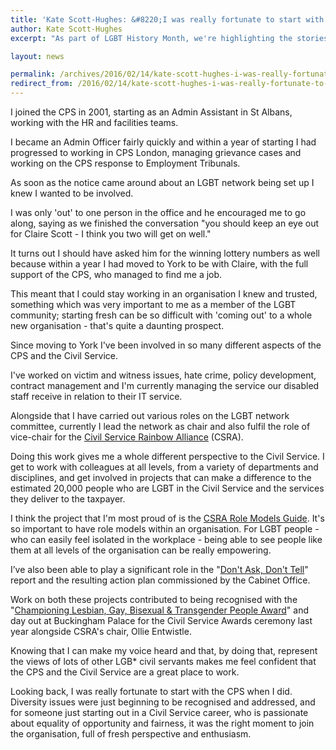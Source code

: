 ```yaml
---
title: 'Kate Scott-Hughes: &#8220;I was really fortunate to start with the CPS when I did&#8221;'
author: Kate Scott-Hughes
excerpt: "As part of LGBT History Month, we're highlighting the stories of LGB* civil servants. Kate Scott-Hughes works for the Crown Prosecution Service. She tells us about her experiences in the CPS and meeting her wife in her local network!"

layout: news

permalink: /archives/2016/02/14/kate-scott-hughes-i-was-really-fortunate-to-start-with-the-cps-when-i-did/
redirect_from: /2016/02/14/kate-scott-hughes-i-was-really-fortunate-to-start-with-the-cps-when-i-did/
---
```

I joined the CPS in 2001, starting as an Admin Assistant in St Albans, working with the HR and facilities teams.

I became an Admin Officer fairly quickly and within a year of starting I had progressed to working in CPS London, managing grievance cases and working on the CPS response to Employment Tribunals.

As soon as the notice came around about an LGBT network being set up I knew I wanted to be involved.

I was only 'out' to one person in the office and he encouraged me to go along, saying as we finished the conversation "you should keep an eye out for Claire Scott - I think you two will get on well."

It turns out I should have asked him for the winning lottery numbers as well because within a year I had moved to York to be with Claire, with the full support of the CPS, who managed to find me a job.

This meant that I could stay working in an organisation I knew and trusted, something which was very important to me as a member of the LGBT community; starting fresh can be so difficult with 'coming out' to a whole new organisation - that's quite a daunting prospect.

Since moving to York I've been involved in so many different aspects of the CPS and the Civil Service.

I've worked on victim and witness issues, hate crime, policy development, contract management and I'm currently managing the service our disabled staff receive in relation to their IT service.

Alongside that I have carried out various roles on the LGBT network committee, currently I lead the network as chair and also fulfil the role of vice-chair for the <a href="http://www.ukcsra.com">Civil Service Rainbow Alliance</a> (CSRA).

Doing this work gives me a whole different perspective to the Civil Service. I get to work with colleagues at all levels, from a variety of departments and disciplines, and get involved in projects that can make a difference to the estimated 20,000 people who are LGBT in the Civil Service and the services they deliver to the taxpayer.

I think the project that I'm most proud of is the <a href="http://ukcsra.com/2014/10/01/role-models-inspiring-lgb-people-in-the-civil-service/">CSRA Role Models Guide</a>. It's so important to have role models within an organisation. For LGBT people - who can easily feel isolated in the workplace - being able to see people like them at all levels of the organisation can be really empowering.

I’ve also been able to play a significant role in the "<a href="http://ukcsra.com/2015/04/13/summerskill-report-dont-ask-dont-tell-published/">Don't Ask, Don't Tell</a>" report and the resulting action plan commissioned by the Cabinet Office.

Work on both these projects contributed to being recognised with the "<a href="http://ukcsra.com/2015/11/01/csra-wins-diversity-award/">Championing Lesbian, Gay, Bisexual &amp; Transgender People Award</a>" and day out at Buckingham Palace for the Civil Service Awards ceremony last year alongside CSRA's chair, Ollie Entwistle.

Knowing that I can make my voice heard and that, by doing that, represent the views of lots of other LGB* civil servants makes me feel confident that the CPS and the Civil Service are a great place to work.

Looking back, I was really fortunate to start with the CPS when I did. Diversity issues were just beginning to be recognised and addressed, and for someone just starting out in  a Civil Service career, who is passionate about equality of opportunity and fairness, it was the right moment to join the organisation, full of fresh perspective and enthusiasm.
